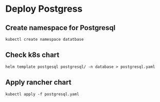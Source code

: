 # Deploy Postgress

## Create namespace for Postgresql
```
kubectl create namespace datatbase
```

## Check k8s chart
```
helm template postgesql postgresql/ -n database > postgresql.yaml
```

## Apply rancher chart 
```
kubectl apply -f postgresql.yaml
```